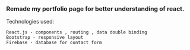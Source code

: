 ### Remade my portfolio page for better understanding of react.

Technologies used:
```
React.js - components , routing , data double binding 
Bootstrap - responsive layout
Firebase - database for contact form
```
